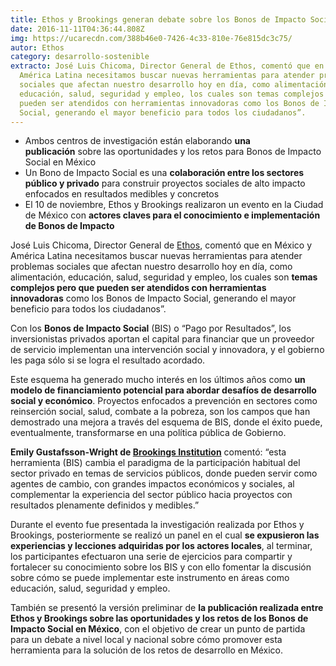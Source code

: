 ```yaml
---
title: Ethos y Brookings generan debate sobre los Bonos de Impacto Social
date: 2016-11-11T04:36:44.808Z
img: https://ucarecdn.com/388b46e0-7426-4c33-810e-76e815dc3c75/
autor: Ethos
category: desarrollo-sostenible
extracto: José Luis Chicoma, Director General de Ethos, comentó que en México y
  América Latina necesitamos buscar nuevas herramientas para atender problemas
  sociales que afectan nuestro desarrollo hoy en día, como alimentación,
  educación, salud, seguridad y empleo, los cuales son temas complejos pero que
  pueden ser atendidos con herramientas innovadoras como los Bonos de Impacto
  Social, generando el mayor beneficio para todos los ciudadanos”.
---
```



* Ambos centros de investigación están elaborando **una publicación** sobre las oportunidades y los retos para Bonos de Impacto Social en México
* Un Bono de Impacto Social es una **colaboración entre los sectores público y privado** para construir proyectos sociales de alto impacto enfocados en resultados medibles y concretos
* El 10 de noviembre, Ethos y Brookings realizaron un evento en la Ciudad de México con **actores claves para el conocimiento e implementación de Bonos de Impacto**

José Luis Chicoma, Director General de [Ethos](https://www.ethos.org.mx/), comentó que en México y América Latina necesitamos buscar nuevas herramientas para atender problemas sociales que afectan nuestro desarrollo hoy en día, como alimentación, educación, salud, seguridad y empleo, los cuales son **temas complejos pero que pueden ser atendidos con herramientas innovadoras** como los Bonos de Impacto Social, generando el mayor beneficio para todos los ciudadanos”.

Con los **Bonos de Impacto Social** (BIS) o “Pago por Resultados”, los inversionistas privados aportan el capital para financiar que un proveedor de servicio implementan una intervención social y innovadora, y el gobierno les paga sólo si se logra el resultado acordado. 

Este esquema ha generado mucho interés en los últimos años como **un modelo de financiamiento potencial para abordar desafíos de desarrollo social y económico**. Proyectos enfocados a prevención en sectores como reinserción social, salud, combate a la pobreza, son los campos que han demostrado una mejora a través del esquema de BIS, donde el éxito puede, eventualmente, transformarse en una política pública de Gobierno.

**Emily Gustafsson-Wright de [Brookings Institution](https://www.brookings.edu/)** comentó: “esta herramienta (BIS) cambia el paradigma de la participación habitual del sector privado en temas de servicios públicos, donde pueden servir como agentes de cambio, con grandes impactos económicos y sociales, al complementar la experiencia del sector público hacia proyectos con resultados plenamente definidos y medibles.”

Durante el evento fue presentada la investigación realizada por Ethos y Brookings, posteriormente se realizó un panel en el cual **se expusieron las experiencias y lecciones adquiridas por los actores locales**, al terminar, los participantes efectuaron una serie de ejercicios para compartir y fortalecer su conocimiento sobre los BIS y con ello fomentar la discusión sobre cómo se puede implementar este instrumento en áreas como educación, salud, seguridad y empleo. 

También se presentó la versión preliminar de **la publicación realizada entre Ethos y Brookings sobre las oportunidades y los retos de los Bonos de Impacto Social en México**, con el objetivo de crear un punto de partida para un debate a nivel local y nacional sobre cómo promover esta herramienta para la solución de los retos de desarrollo en México.